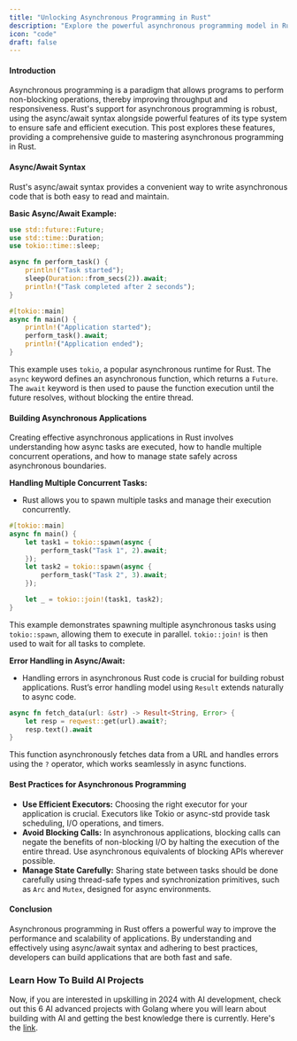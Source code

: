 ```yaml
---
title: "Unlocking Asynchronous Programming in Rust"
description: "Explore the powerful asynchronous programming model in Rust with this in-depth guide on the async/await syntax and best practices for building scalable asynchronous applications. Packed with technical insights, practical coding examples, and advanced techniques, this post is essential for Rust developers looking to enhance the responsiveness and performance of their applications."
icon: "code"
draft: false
---
```


#### Introduction

Asynchronous programming is a paradigm that allows programs to perform non-blocking operations, thereby improving throughput and responsiveness. Rust's support for asynchronous programming is robust, using the async/await syntax alongside powerful features of its type system to ensure safe and efficient execution. This post explores these features, providing a comprehensive guide to mastering asynchronous programming in Rust.

#### Async/Await Syntax

Rust's async/await syntax provides a convenient way to write asynchronous code that is both easy to read and maintain.

**Basic Async/Await Example:**

```rust
use std::future::Future;
use std::time::Duration;
use tokio::time::sleep;

async fn perform_task() {
    println!("Task started");
    sleep(Duration::from_secs(2)).await;
    println!("Task completed after 2 seconds");
}

#[tokio::main]
async fn main() {
    println!("Application started");
    perform_task().await;
    println!("Application ended");
}
```

This example uses `tokio`, a popular asynchronous runtime for Rust. The `async` keyword defines an asynchronous function, which returns a `Future`. The `await` keyword is then used to pause the function execution until the future resolves, without blocking the entire thread.

#### Building Asynchronous Applications

Creating effective asynchronous applications in Rust involves understanding how async tasks are executed, how to handle multiple concurrent operations, and how to manage state safely across asynchronous boundaries.

**Handling Multiple Concurrent Tasks:**

- Rust allows you to spawn multiple tasks and manage their execution concurrently.

```rust
#[tokio::main]
async fn main() {
    let task1 = tokio::spawn(async {
        perform_task("Task 1", 2).await;
    });
    let task2 = tokio::spawn(async {
        perform_task("Task 2", 3).await;
    });

    let _ = tokio::join!(task1, task2);
}
```

This example demonstrates spawning multiple asynchronous tasks using `tokio::spawn`, allowing them to execute in parallel. `tokio::join!` is then used to wait for all tasks to complete.

**Error Handling in Async/Await:**

- Handling errors in asynchronous Rust code is crucial for building robust applications. Rust’s error handling model using `Result` extends naturally to async code.

```rust
async fn fetch_data(url: &str) -> Result<String, Error> {
    let resp = reqwest::get(url).await?;
    resp.text().await
}
```

This function asynchronously fetches data from a URL and handles errors using the `?` operator, which works seamlessly in async functions.

#### Best Practices for Asynchronous Programming

- **Use Efficient Executors:** Choosing the right executor for your application is crucial. Executors like Tokio or async-std provide task scheduling, I/O operations, and timers.
- **Avoid Blocking Calls:** In asynchronous applications, blocking calls can negate the benefits of non-blocking I/O by halting the execution of the entire thread. Use asynchronous equivalents of blocking APIs wherever possible.
- **Manage State Carefully:** Sharing state between tasks should be done carefully using thread-safe types and synchronization primitives, such as `Arc` and `Mutex`, designed for async environments.

#### Conclusion

Asynchronous programming in Rust offers a powerful way to improve the performance and scalability of applications. By understanding and effectively using async/await syntax and adhering to best practices, developers can build applications that are both fast and safe.

### Learn How To Build AI Projects

Now, if you are interested in upskilling in 2024 with AI development, check out this 6 AI advanced projects with Golang where you will learn about building with AI and getting the best knowledge there is currently. Here's the [link](https://akhilsharmatech.gumroad.com/l/zgxqq).
